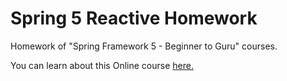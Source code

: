 # Spring 5 Reactive Homework
Homework of "Spring Framework 5 - Beginner to Guru" courses.

You can learn about this Online course [here.](http://courses.springframework.guru/p/spring-framework-5-begginer-to-guru/?product_id=363173)